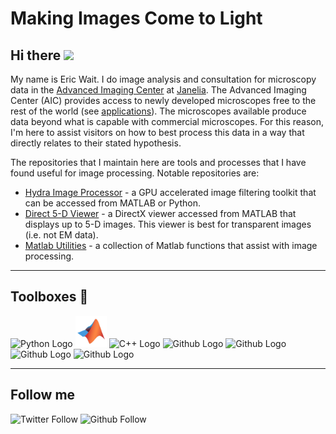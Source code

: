 # Making Images Come to Light

<!-- Inspiration and directions from https://dev.to/codeloungedev/how-to-create-a-kickass-github-profile-page-408a -->

## Hi there <img src="https://raw.githubusercontent.com/MartinHeinz/MartinHeinz/master/wave.gif" width="30px">

My name is Eric Wait.
I do image analysis and consultation for microscopy data in the [Advanced Imaging Center](https://aicjanelia.org) at [Janelia](https://janelia.org).
The Advanced Imaging Center (AIC) provides access to newly developed microscopes free to the rest of the world (see [applications](https://aicjanelia.org/apply)).
The microscopes available produce data beyond what is capable with commercial microscopes.
For this reason, I'm here to assist visitors on how to best process this data in a way that directly relates to their stated hypothesis.

The repositories that I maintain here are tools and processes that I have found useful for image processing.
Notable repositories are:

* [Hydra Image Processor](https://github.com/ericwait/hydra-image-processor) - a GPU accelerated image filtering toolkit that can be accessed from MATLAB or Python.
* [Direct 5-D Viewer](https://github.com/ericwait/direct-5D-viewer) - a DirectX viewer accessed from MATLAB that displays up to 5-D images.
    This viewer is best for transparent images (i.e. not EM data).
* [Matlab Utilities](https://github.com/ericwait/matlab-utilities) - a collection of Matlab functions that assist with image processing.

----

## Toolboxes 🧰

<img src="https://worldvectorlogo.com/logos/python-5.svg" alt="Python Logo" width="50" height="50"/>
<img src="https://raw.githubusercontent.com/devicons/devicon/7a4ca8aa871d6dca81691e018d31eed89cb70a76/icons/matlab/matlab-original.svg" alt="MATLAB Logo" width="50" height="50"/>
<img src="https://worldvectorlogo.com/logos/c.svg" alt="C++ Logo" width="50" height="50"/>
<img src="https://worldvectorlogo.com/logos/github-icon.svg" alt="Github Logo" width="50" height="50"/>
<img src="https://worldvectorlogo.com/logos/gitlab.svg" alt="Github Logo" width="50" height="50"/>
<img src="https://worldvectorlogo.com/logos/visual-studio-code-1.svg" alt="Github Logo" width="50" height="50"/>
<img src="https://worldvectorlogo.com/logos/visual-studio-2013.svg" alt="Github Logo" width="50" height="50"/>
<!-- <img src="" alt="Logo" width="50" height="50"/> -->

----

## Follow me

![Twitter Follow](https://img.shields.io/twitter/follow/ericwait?style=social)
![Github Follow](https://img.shields.io/github/followers/ericwait?style=social)

